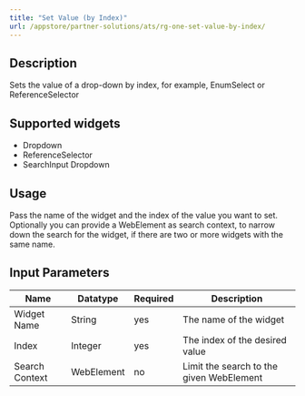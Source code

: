 ```yaml
---
title: "Set Value (by Index)"
url: /appstore/partner-solutions/ats/rg-one-set-value-by-index/
---
```


## Description

Sets the value of a drop-down by index, for example, EnumSelect or ReferenceSelector

## Supported widgets

* Dropdown
* ReferenceSelector
* SearchInput Dropdown

## Usage

Pass the name of the widget and the index of the value you want to set.
Optionally you can provide a WebElement as search context, to narrow down the search for the widget, if there are two or more widgets with the same name.

## Input Parameters

Name | Datatype | Required | Description
--- | --- | --- | ---
Widget Name | String | yes | The name of the widget
Index | Integer | yes | The index of the desired value
Search Context | WebElement | no | Limit the search to the given WebElement
